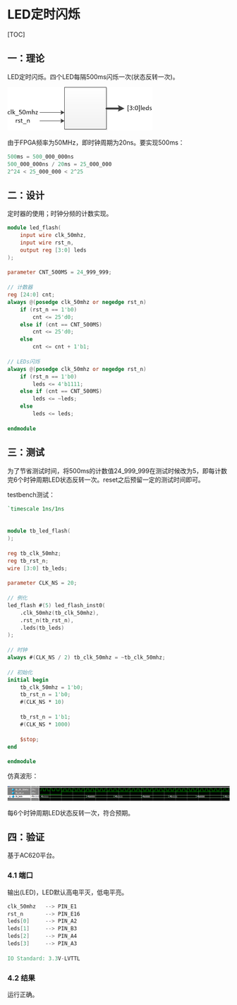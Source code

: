 # LED定时闪烁

[TOC]



## 一：理论

LED定时闪烁。四个LED每隔500ms闪烁一次(状态反转一次)。

![led_flash](./led_flash.jpg)

由于FPGA频率为50MHz，即时钟周期为20ns。要实现500ms：

```verilog
500ms = 500_000_000ns
500_000_000ns / 20ns = 25_000_000
2^24 < 25_000_000 < 2^25
```





## 二：设计

定时器的使用；时钟分频的计数实现。

```verilog
module led_flash(
	input wire clk_50mhz,
	input wire rst_n,
	output reg [3:0] leds
);

parameter CNT_500MS = 24_999_999;

// 计数器
reg [24:0] cnt;
always @(posedge clk_50mhz or negedge rst_n)
	if (rst_n == 1'b0)
		cnt <= 25'd0;
	else if (cnt == CNT_500MS)
		cnt <= 25'd0;
	else
		cnt <= cnt + 1'b1;

// LEDs闪烁
always @(posedge clk_50mhz or negedge rst_n)
	if (rst_n == 1'b0)
		leds <= 4'b1111;
	else if (cnt == CNT_500MS)
		leds <= ~leds;
	else
		leds <= leds;

endmodule
```





## 三：测试

为了节省测试时间，将500ms的计数值24_999_999在测试时候改为5，即每计数完6个时钟周期LED状态反转一次。reset之后预留一定的测试时间即可。

testbench测试：

```verilog
`timescale 1ns/1ns


module tb_led_flash(
);

reg tb_clk_50mhz;
reg tb_rst_n;
wire [3:0] tb_leds;

parameter CLK_NS = 20;

// 例化
led_flash #(5) led_flash_inst0(
	.clk_50mhz(tb_clk_50mhz),
	.rst_n(tb_rst_n),
	.leds(tb_leds)
);

// 时钟
always #(CLK_NS / 2) tb_clk_50mhz = ~tb_clk_50mhz;

// 初始化
initial begin
	tb_clk_50mhz = 1'b0;
	tb_rst_n = 1'b0;
	#(CLK_NS * 10)
	
	tb_rst_n = 1'b1;
	#(CLK_NS * 1000)
	
	$stop;
end

endmodule
```

仿真波形：

![sim](./sim.png)

每6个时钟周期LED状态反转一次，符合预期。





## 四：验证

基于AC620平台。

### 4.1 端口

输出(LED)，LED默认高电平灭，低电平亮。

```verilog
clk_50mhz	-->	PIN_E1
rst_n		-->	PIN_E16
leds[0]		-->	PIN_A2
leds[1]		-->	PIN_B3
leds[2]		-->	PIN_A4
leds[3]		-->	PIN_A3

IO Standard: 3.3V-LVTTL
```

### 4.2 结果

运行正确。

